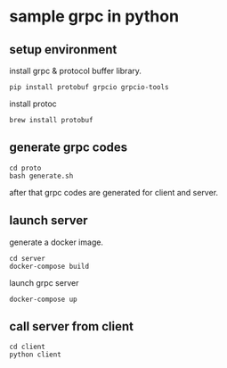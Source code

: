 # sample grpc in python

## setup environment

install grpc & protocol buffer library.

```shell
pip install protobuf grpcio grpcio-tools
```

install protoc

```shell
brew install protobuf
```

## generate grpc codes

```shell
cd proto
bash generate.sh
```

after that grpc codes are generated for client and server.

## launch server

generate a docker image.

```shell
cd server
docker-compose build
```

launch grpc server

```shell
docker-compose up
```

## call server from client

```shell
cd client
python client
```
